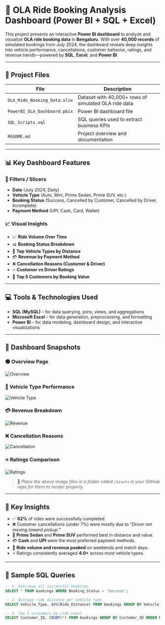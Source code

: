 
# 🚖 OLA Ride Booking Analysis Dashboard (Power BI + SQL + Excel)

This project presents an interactive **Power BI dashboard** to analyze and visualize **OLA ride booking data** in **Bengaluru**. With over **40,000 records** of simulated bookings from July 2024, the dashboard reveals deep insights into vehicle performance, cancellations, customer behavior, ratings, and revenue trends—powered by **SQL**, **Excel**, and **Power BI**.

---

## 📁 Project Files

| File | Description |
|------|-------------|
| `OLA_Ride_Booking_Data.xlsx` | Dataset with 40,000+ rows of simulated OLA ride data |
| `PowerBI_OLA_Dashboard.pbix` | Power BI dashboard file |
| `SQL_Scripts.sql` | SQL queries used to extract business KPIs |
| `README.md` | Project overview and documentation |

---

## 📊 Key Dashboard Features

### 🎯 Filters / Slicers
- **Date** (July 2024, Daily)
- **Vehicle Type** (Auto, Mini, Prime Sedan, Prime SUV, etc.)
- **Booking Status** (Success, Cancelled by Customer, Cancelled by Driver, Incomplete)
- **Payment Method** (UPI, Cash, Card, Wallet)

### 📈 Visual Insights
- 📈 **Ride Volume Over Time**
- 📊 **Booking Status Breakdown**
- 🚗 **Top Vehicle Types by Distance**
- 💳 **Revenue by Payment Method**
- ❌ **Cancellation Reasons (Customer & Driver)**
- ⭐ **Customer vs Driver Ratings**
- 🧍 **Top 5 Customers by Booking Value**

---

## 💻 Tools & Technologies Used

- **SQL (MySQL)** – for data querying, joins, views, and aggregations
- **Microsoft Excel** – for data generation, preprocessing, and formatting
- **Power BI** – for data modeling, dashboard design, and interactive visualizations

---

## 📸 Dashboard Snapshots

### 🟢 Overview Page  
![Overview](./assets/Screenshot-Overall.png)

### 🚗 Vehicle Type Performance  
![Vehicle Type](./assets/Screenshot-VehicleType.png)

### 💳 Revenue Breakdown  
![Revenue](./assets/Screenshot-Revenue.png)

### ❌ Cancellation Reasons  
![Cancellation](./assets/Screenshot-Cancellation.png)

### ⭐ Ratings Comparison  
![Ratings](./assets/Screenshot-Ratings.png)

> 📝 *Place the above image files in a folder called `/assets` in your GitHub repo for them to render properly.*

---

## 📌 Key Insights

- ✅ **62%** of rides were successfully completed.
- ❌ Customer cancellations (under 7%) were mostly due to *“Driver not moving toward pickup.”*
- 🚗 **Prime Sedan** and **Prime SUV** performed best in distance and value.
- 💳 **Cash** and **UPI** were the most preferred payment methods.
- 📅 **Ride volume and revenue peaked** on weekends and match days.
- ⭐ Ratings consistently averaged **4.0+** across most vehicle types.

---

## 🧠 Sample SQL Queries

```sql
-- 1. Retrieve all successful bookings
SELECT * FROM bookings WHERE Booking_Status = 'Success';

-- 2. Average ride distance per vehicle type
SELECT Vehicle_Type, AVG(Ride_Distance) FROM bookings GROUP BY Vehicle_Type;

-- 3. Top 5 customers by ride count
SELECT Customer_ID, COUNT(*) FROM bookings GROUP BY Customer_ID ORDER BY COUNT(*) DESC LIMIT 5;
```
